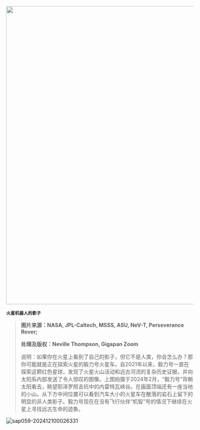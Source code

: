 <img src="https://www.bjp.org.cn/upload/image/2024/06/03/1717402711045078153.jpg" width="800" />  

<small>**火星机器人的影子**</small>  

> **图片来源：NASA, JPL-Caltech, MSSS, ASU, NeV-T, Perseverance Rover;**
>
> **处理及版权：Neville Thompson, Gigapan Zoom**
>
> 说明：如果你在火星上看到了自己的影子，但它不是人类，你会怎么办？那你可能就是正在探索火星的毅力号火星车。自2021年以来，毅力号一直在探索这颗红色星球，发现了火星火山活动和远古河流的复杂历史证据，并向太阳系内部发送了令人惊叹的图像。上图拍摄于2024年2月，“毅力号”背朝太阳看去，眺望耶泽罗陨击坑中的内雷特瓦峡谷。在画面顶端还有一座当地的小山。从下方中间位置可以看到汽车大小的火星车在散落的岩石上留下的明显的非人类影子。毅力号现在在没有飞行伙伴“机智”号的情况下继续在火星上寻找远古生命的迹象。



![sap059-202412100026331](https://aea62e6.webp.li/2024/12/sap059-202412100026331.png)
